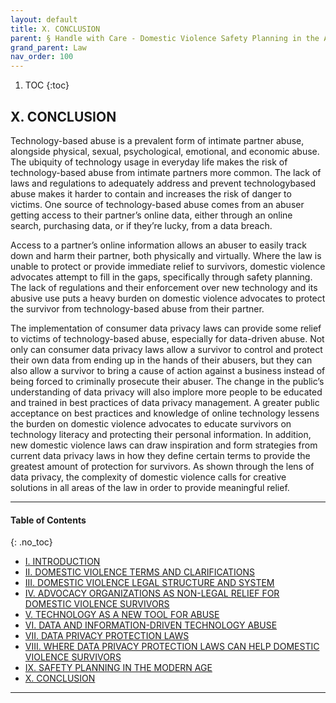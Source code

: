 ```yaml
---
layout: default
title: X. CONCLUSION   
parent: § Handle with Care - Domestic Violence Safety Planning in the Age of Data Privacy Laws   
grand_parent: Law 
nav_order: 100
---
```

<style>
.dont-break-out {
  /* These are technically the same, but use both */
  overflow-wrap: break-word;
  word-wrap: break-word;

  -ms-word-break: break-all;
  /* This is the dangerous one in WebKit, as it breaks things wherever */
  word-break: break-all;
  /* Instead use this non-standard one: */
  word-break: break-word;
}

.youtube-container {
    position: relative;
    width: 100%;
    height: 0;
    padding-bottom: 56.25%;
}
.youtube-video {
    position: absolute;
    top: 0;
    left: 0;
    width: 100%;
    height: 100%;
}

</style>

<div class="dont-break-out" markdown="1">

1. TOC
{:toc}

## X. CONCLUSION

Technology-based abuse is a prevalent form of intimate partner abuse, alongside physical, sexual, psychological, emotional, and economic abuse. The ubiquity of technology usage in everyday life makes the risk of technology-based abuse from intimate partners more common. The lack of laws and regulations to adequately address and prevent technologybased abuse makes it harder to contain and increases the risk of danger to victims. One source of technology-based abuse comes from an abuser getting access to their partner’s online data, either through an online search, purchasing data, or if they’re lucky, from a data breach.

Access to a partner’s online information allows an abuser to easily track down and harm their partner, both physically and virtually. Where the law is unable to protect or provide immediate relief to survivors, domestic violence advocates attempt to fill in the gaps, specifically through safety planning. The lack of regulations and their enforcement over new technology and its abusive use puts a heavy burden on domestic violence advocates to protect the survivor from technology-based abuse from their partner.

The implementation of consumer data privacy laws can provide some relief to victims of technology-based abuse, especially for data-driven abuse. Not only can consumer data privacy laws allow a survivor to control and protect their own data from ending up in the hands of their abusers, but they can also allow a survivor to bring a cause of action against a business instead of being forced to criminally prosecute their abuser. The change in the public’s understanding of data privacy will also implore more people to be educated and trained in best practices of data privacy management. A greater public acceptance on best practices and knowledge of online technology lessens the burden on domestic violence advocates to educate survivors on technology literacy and protecting their personal information. In addition, new domestic violence laws can draw inspiration and form strategies from current data privacy laws in how they define certain terms to provide the greatest amount of protection for survivors. As shown through the lens of data privacy, the complexity of domestic violence calls for creative solutions in all areas of the law in order to provide meaningful relief.

***

#### Table of Contents
{: .no_toc}

<ul><li> <a href="/docs/law/handle-with-care-domestic-violence-safety-planning-in-the-age-of-data-privacy-law-1/">I. INTRODUCTION</a></li><li> <a href="/docs/law/handle-with-care-domestic-violence-safety-planning-in-the-age-of-data-privacy-law-2/">II. DOMESTIC VIOLENCE TERMS AND CLARIFICATIONS</a></li><li> <a href="/docs/law/handle-with-care-domestic-violence-safety-planning-in-the-age-of-data-privacy-law-3/">III. DOMESTIC VIOLENCE LEGAL STRUCTURE AND SYSTEM</a></li><li> <a href="/docs/law/handle-with-care-domestic-violence-safety-planning-in-the-age-of-data-privacy-law-4/">IV. ADVOCACY ORGANIZATIONS AS NON-LEGAL RELIEF FOR DOMESTIC VIOLENCE SURVIVORS</a></li><li> <a href="/docs/law/handle-with-care-domestic-violence-safety-planning-in-the-age-of-data-privacy-law-5/">V. TECHNOLOGY AS A NEW TOOL FOR ABUSE</a></li><li> <a href="/docs/law/handle-with-care-domestic-violence-safety-planning-in-the-age-of-data-privacy-law-6/">VI. DATA AND INFORMATION-DRIVEN TECHNOLOGY ABUSE</a></li><li> <a href="/docs/law/handle-with-care-domestic-violence-safety-planning-in-the-age-of-data-privacy-law-7/">VII. DATA PRIVACY PROTECTION LAWS</a></li><li> <a href="/docs/law/handle-with-care-domestic-violence-safety-planning-in-the-age-of-data-privacy-law-8/">VIII. WHERE DATA PRIVACY PROTECTION LAWS CAN HELP DOMESTIC VIOLENCE SURVIVORS</a></li><li> <a href="/docs/law/handle-with-care-domestic-violence-safety-planning-in-the-age-of-data-privacy-law-9/">IX. SAFETY PLANNING IN THE MODERN AGE</a></li><li> <a href="/docs/law/handle-with-care-domestic-violence-safety-planning-in-the-age-of-data-privacy-law-10/">X. CONCLUSION</a></li></ul>

***

</div>
